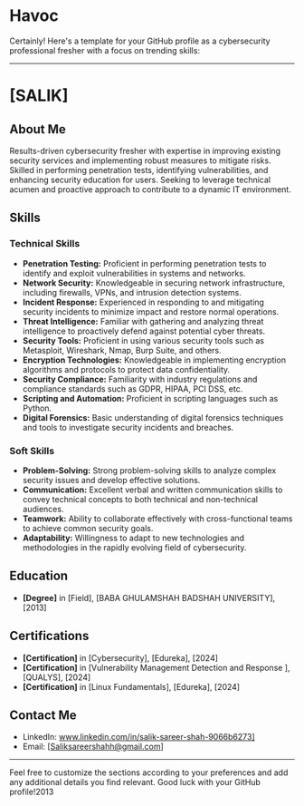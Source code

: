 # Havoc
Certainly! Here's a template for your GitHub profile as a cybersecurity professional fresher with a focus on trending skills:

---

# [SALIK]

## About Me
Results-driven cybersecurity fresher with expertise in improving existing security services and implementing robust measures to mitigate risks. Skilled in performing penetration tests, identifying vulnerabilities, and enhancing security 
education for users. Seeking to leverage technical acumen and proactive approach to contribute to a dynamic IT environment.

## Skills
### Technical Skills
- **Penetration Testing:** Proficient in performing penetration tests to identify and exploit vulnerabilities in systems and networks.
- **Network Security:** Knowledgeable in securing network infrastructure, including firewalls, VPNs, and intrusion detection systems.
- **Incident Response:** Experienced in responding to and mitigating security incidents to minimize impact and restore normal operations.
- **Threat Intelligence:** Familiar with gathering and analyzing threat intelligence to proactively defend against potential cyber threats.
- **Security Tools:** Proficient in using various security tools such as Metasploit, Wireshark, Nmap, Burp Suite, and others.
- **Encryption Technologies:** Knowledgeable in implementing encryption algorithms and protocols to protect data confidentiality.
- **Security Compliance:** Familiarity with industry regulations and compliance standards such as GDPR, HIPAA, PCI DSS, etc.
- **Scripting and Automation:** Proficient in scripting languages such as Python.
- **Digital Forensics:** Basic understanding of digital forensics techniques and tools to investigate security incidents and breaches.

### Soft Skills
- **Problem-Solving:** Strong problem-solving skills to analyze complex security issues and develop effective solutions.
- **Communication:** Excellent verbal and written communication skills to convey technical concepts to both technical and non-technical audiences.
- **Teamwork:** Ability to collaborate effectively with cross-functional teams to achieve common security goals.
- **Adaptability:** Willingness to adapt to new technologies and methodologies in the rapidly evolving field of cybersecurity.



## Education
- **[Degree]** in [Field], [BABA GHULAMSHAH BADSHAH UNIVERSITY], [2013]

## Certifications
- **[Certification]** in [Cybersecurity], [Edureka], [2024]
- **[Certification]** in [Vulnerability Management Detection and Response ], [QUALYS], [2024]
- **[Certification]** in [Linux Fundamentals], [Edureka], [2024]


## Contact Me
- LinkedIn: www.linkedin.com/in/salik-sareer-shah-9066b6273]
- Email: [Saliksareershahh@gmail.com]



---

Feel free to customize the sections according to your preferences and add any additional details you find relevant. Good luck with your GitHub profile!2013
